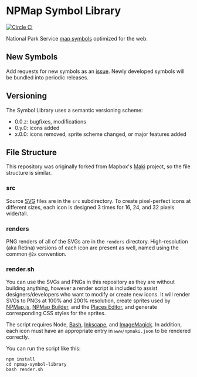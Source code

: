 # NPMap Symbol Library

[![Circle CI](https://circleci.com/gh/nationalparkservice/npmap-symbol-library.svg?style=svg)](https://circleci.com/gh/nationalparkservice/npmap-symbol-library)

National Park Service [map symbols](http://www.nps.gov/hfc/carto/map-symbols.cfm) optimized for the web.

## New Symbols

Add requests for new symbols as an [issue](https://github.com/nationalparkservice/npmap-symbol-library/issues/new). Newly developed symbols will be bundled into periodic releases.

## Versioning

The Symbol Library uses a semantic versioning scheme:

* 0.0.z: bugfixes, modifications
* 0.y.0: icons added
* x.0.0: icons removed, sprite scheme changed, or major features added

## File Structure

This repository was originally forked from Mapbox's [Maki](https://github.com/mapbox/maki) project, so the file structure is similar.

### src

Source [SVG](http://en.wikipedia.org/wiki/Scalable_Vector_Graphics) files are in the `src` subdirectory. To create pixel-perfect icons at different sizes, each icon is designed 3 times for 16, 24, and 32 pixels wide/tall.

### renders

PNG renders of all of the SVGs are in the `renders` directory. High-resolution (aka Retina) versions of each icon are present as well, named using the common `@2x` convention.

### render.sh

You can use the SVGs and PNGs in this repository as they are without building anything, however a render script is included to assist designers/developers who want to modify or create new icons. It will render SVGs to PNGs at 100% and 200% resolution, create sprites used by [NPMap.js](https://github.com/nationalparkservice/npmap.js), [NPMap Builder](https://github.com/nationalparkservice/npmap-builder), and the [Places Editor](https://github.com/nationalparkservice/places-editor), and generate corresponding CSS styles for the sprites.

The script requires Node, [Bash](http://www.gnu.org/software/bash/bash.html), [Inkscape](http://inkscape.org), and [ImageMagick](http://www.imagemagick.org/). In addition, each icon must have an appropriate entry in `www/npmaki.json` to be rendered correctly.

You can run the script like this:

    npm install
    cd npmap-symbol-library
    bash render.sh

